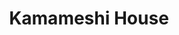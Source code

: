 ---
layout: place
title: "Kamameshi House"
permalink: /california/daly-city/kamameshi-house.html
stateAbbr: CA
stateName: California
cityName: Daly City
seo:
  name: "Kamameshi House"
  type: Restaurant
  links: https://www.vibewit.me/kamameshi
description: "Kamameshi House serves delicious sushi in Daly City, California. Try fresh Japanese dishes for a great dining experience. Available for takeout, delivery, lunch, and dinner."
place_id: ChIJkZ_PltN7j4ARzLuj22Pr0gk
photos:
  - name: >-
      places/ChIJkZ_PltN7j4ARzLuj22Pr0gk/photos/AeeoHcLqTNp2j3v0gSNrQoGkypTGuT1pdz0lB90Zr8zzKXx_XYjQvVgDG-563O4wzBZSPEQKvolwpAWZ0Q_zNyhs04GXcaFs01lB-87UNEnaJ2b6zFOJNXZ0wPZt5rOmEGjintrvdMpjXP0g54Exb7WQe1THsXYcQYSyeQ3xHUQcAM1NZtWE_CPgo1xY_vUxmrB_O9aO-Ps_Tu8s92taE_75r3jGDWSLkNJ0koxEj23xy2nMstH7XjBLP5a0nPGk2LF8AqmvOZYZ_2iJ6wfAa3PrdHm5cbWnbmwseX7jUh0JUSslZg
    widthPx: 2048
    heightPx: 1536
    authorAttributions:
      - displayName: Kamameshi House
        uri: https://maps.google.com/maps/contrib/118189456867929285996
        photoUri: >-
          https://lh3.googleusercontent.com/a/ACg8ocJG0Fr8y3PdlFl68r2wACruvVnlW-uE79H_A4Ftv34-_cV3BQ=s100-p-k-no-mo
    flagContentUri: >-
      https://www.google.com/local/imagery/report/?cb_client=maps_api_places.places_api&image_key=!1e10!2sAF1QipNlIkzaqHQaMlARCbaMl7tANyDrVAjxtxMPFOel&hl=en-US
    googleMapsUri: >-
      https://www.google.com/maps/place//data=!3m4!1e2!3m2!1sAF1QipNlIkzaqHQaMlARCbaMl7tANyDrVAjxtxMPFOel!2e10!4m2!3m1!1s0x808f7bd396cf9f91:0x9d2eb63dba3bbcc
  - name: >-
      places/ChIJkZ_PltN7j4ARzLuj22Pr0gk/photos/AeeoHcIAx6IyzkCK_4DNJTshx7G8p1z5sPBQhaH3IZKQbZetGuFHsE2Zq2-VElannqLmWTvrDSTSohZ-0-T0UndBrl3U9E9zfO3B1aJRKpWTDJ2NW6PLN2sPCYu8Gd3DjdLkHig1WFSHijCCCuAcfyy9ZUOoc67wV1xSAMtc-f42ftRh2vpq6RPc7Wteqk2e6Ze8AF4tV71HshZLYaTYRMUlEWVGlZbQxyKA8g7DBsjoHXjiHIz1d95SsQuEskM-fYq_1Zo5FiPg7b-942xb32YC9Gy4svjeEzu31X_RVMLr3dbwFpgPtZpgI3wwDyzqKu4WAu6MVRcP7msDU3ZpPWpY700pniRm9BEZt5J2kNakXg-zfZ9KIOAbu3oD9ZshiMs7Z322S9Dt3AwIKBGInfgUFlbrqr8aHhtqp_YhEZDic83Z_j0WNVhwiZHnN7NPdteb
    widthPx: 4192
    heightPx: 3144
    authorAttributions:
      - displayName: Frank Jang
        uri: https://maps.google.com/maps/contrib/101475493439927104575
        photoUri: >-
          https://lh3.googleusercontent.com/a-/ALV-UjVhYe9SYYFg2XNwcz2oPJmJl4CSzlwpTU91taeNaij5OOw1IHTNZA=s100-p-k-no-mo
    flagContentUri: >-
      https://www.google.com/local/imagery/report/?cb_client=maps_api_places.places_api&image_key=!1e10!2sCIABIhADycKznABHd2f1l6MABqF9&hl=en-US
    googleMapsUri: >-
      https://www.google.com/maps/place//data=!3m4!1e2!3m2!1sCIABIhADycKznABHd2f1l6MABqF9!2e10!4m2!3m1!1s0x808f7bd396cf9f91:0x9d2eb63dba3bbcc
  - name: >-
      places/ChIJkZ_PltN7j4ARzLuj22Pr0gk/photos/AeeoHcJoZ4bUzCR-rIAsybHOL8NuFkEJLV7tQdCA3GHfC44lP66FQzUe_215i9Wllioh5PZOG5aumi1ROiP0rooHlbjjy8M9VL-P1nxh7bolcwWWbhrFHc3b74dWWfVo9DjcgfwznTc_D7SQSkbM0am8pMA7jEPExWbG3CDHOva8pNg_oSejlOi1eGoYundSIOoPK3pyJjWO0ebBhl8Z7hkckqwTiYw-wRUSoMeKBL2C_A1Wd36e5BodIXEjMnPCMkX8fogo3Q81jF0dZy7osnceZ4HUi-3L-VJpFF8zLlmH3C7itLhE_RpqP2kLcpnHlu1cKyUJF49DEsiVNZOKv3kw1SgV6ShHJoMH5CzxVYSw3YtvxHpqgXDJDEUlHV9wbf4Vj9FKCdh_P3-nsLzwRqbx4hWkQwhDh3R2Ez2YYvkR_YJd38Q
    widthPx: 4608
    heightPx: 3456
    authorAttributions:
      - displayName: Andrew Jaru
        uri: https://maps.google.com/maps/contrib/100286887734839567886
        photoUri: >-
          https://lh3.googleusercontent.com/a-/ALV-UjU1-9AfbF4E_QePjdQ4JObTugIMimVgmPwmJ3H2LkRFLfzTm9JgHA=s100-p-k-no-mo
    flagContentUri: >-
      https://www.google.com/local/imagery/report/?cb_client=maps_api_places.places_api&image_key=!1e10!2sCIHM0ogKEICAgICEhNvj9QE&hl=en-US
    googleMapsUri: >-
      https://www.google.com/maps/place//data=!3m4!1e2!3m2!1sCIHM0ogKEICAgICEhNvj9QE!2e10!4m2!3m1!1s0x808f7bd396cf9f91:0x9d2eb63dba3bbcc
  - name: >-
      places/ChIJkZ_PltN7j4ARzLuj22Pr0gk/photos/AeeoHcJUk6SpXpbLzwQpun_-9XSYE4Is1c2vQMJzQQk2qdGAh8760vSeenPnohAjjmqV6wo5EZYVj4VYEBNdnJBtGpnY6E_Xax0UnMVCXgh6JTklsFPxHcVFkDnR81X5rL5HFddbBvN2evaP2Inv63QSAiA1fTPe4zqXtUZNBWB3LTNgyUZ0mIuxYib-HdlgKfT7Divz7DKpFG0SNtht1FogaKOy-dG5wJyGQFDdwPXRVVMmBGQFWtvi7Ja3Fl2T4kBuQpa9QJGzx7ayGibByj9q-22O_CopaASu40PyjSSaQeaLM6heWV_wUqrtmZOiO80zHJEgiCIYr-HiW1z_6Sj9lcy9whNBu4i5IRIqu-rXobm8LEP953dbv8WISNAPwPBxGUCNDLgfP5CCy3kiFfOVFvc5qfXdU5rRt8g6midv_4DhEjwh
    widthPx: 3024
    heightPx: 4032
    authorAttributions:
      - displayName: Charlee Chay
        uri: https://maps.google.com/maps/contrib/109225936566074240664
        photoUri: >-
          https://lh3.googleusercontent.com/a-/ALV-UjWAUgjqH-RQF6l8AmC5vcvIeE0wXe2mvlINy2p4zbjqzkOh_DkE=s100-p-k-no-mo
    flagContentUri: >-
      https://www.google.com/local/imagery/report/?cb_client=maps_api_places.places_api&image_key=!1e10!2sCIHM0ogKEICAgIDx0c2BkgE&hl=en-US
    googleMapsUri: >-
      https://www.google.com/maps/place//data=!3m4!1e2!3m2!1sCIHM0ogKEICAgIDx0c2BkgE!2e10!4m2!3m1!1s0x808f7bd396cf9f91:0x9d2eb63dba3bbcc
  - name: >-
      places/ChIJkZ_PltN7j4ARzLuj22Pr0gk/photos/AeeoHcKNE2lHmPipjFxmc-M49o1WGbwitfgCRBuxnSRb1hQauFx72NA7JsTCYfamsEFJC_4TX_l045Q9vDe7daxilYn53kszgQ-tJckLSFMxLabGh05oEfQmu5R3Qr52MzXNb4jg1_C1xpNMyRDAdcHE5aOXP3lkHIMz2ijq6nOIvFmLgAP2D8KiId2awCNyd4dvhmpMWTEA5nRtUoo9Om7f-l3qZwvcNZysYIO1IcEMRglDSOLVU1EPkdAp9X1dNkILCBXcn_SAh8o3DVhX0kIAR-GRlOaWs69urGK__b2iE3esMUI3DN1DkNYMYNMVoutTXXgMidSaXqFJrKeqDVOdJULGaATrpKjQ6s9SuaJooGVnnnGvZR_ryqolyCsTUIHQf1R5_g-xoLt4S6joHST6UsJ1CgOhiUZOS6XGSDf6uI0
    widthPx: 3024
    heightPx: 4032
    authorAttributions:
      - displayName: Charlee Chay
        uri: https://maps.google.com/maps/contrib/109225936566074240664
        photoUri: >-
          https://lh3.googleusercontent.com/a-/ALV-UjWAUgjqH-RQF6l8AmC5vcvIeE0wXe2mvlINy2p4zbjqzkOh_DkE=s100-p-k-no-mo
    flagContentUri: >-
      https://www.google.com/local/imagery/report/?cb_client=maps_api_places.places_api&image_key=!1e10!2sCIHM0ogKEICAgIDx0c2ObQ&hl=en-US
    googleMapsUri: >-
      https://www.google.com/maps/place//data=!3m4!1e2!3m2!1sCIHM0ogKEICAgIDx0c2ObQ!2e10!4m2!3m1!1s0x808f7bd396cf9f91:0x9d2eb63dba3bbcc
  - name: >-
      places/ChIJkZ_PltN7j4ARzLuj22Pr0gk/photos/AeeoHcJAE2N8gP8REfXpgeoD_bh4E8WSmLci_VVbrk38MCQeDKmsCv_iFbb5DNOQXOVyT98I4iI7jKk3PCzVIGploPOXcCkMThHsr5nCC-rfX9WTted6Mbp9f0uWyTgNjjqXPJn484G-wscI2VldazTFdfZDZx-lkWpMc1UDvCfR229Bkf7ZkMUprvuiX2Ulo66g7gk5xIBAABPN16LiS7XwNvB234i7Z9ZdrxUjg8SCwZWeaY1cTlKCtYfpm57WFSdh2PVCXhXBh09mnzN26mFhUTMoJBHfAfKf7d21UN0wUKSO1BB36WPBX8GKWynMOS3rBAFdVuDK9-wQqR0PeC3kyslYDVcXejwHWySXhdIDark09A3x21flotrJZeZHhrDdkaqkWXiNF4ngZVupXbsymO6aV7ndD7G4ZKuL0x2H4yDL28k
    widthPx: 3460
    heightPx: 2592
    authorAttributions:
      - displayName: Franchesca Buendia
        uri: https://maps.google.com/maps/contrib/106055374783418831053
        photoUri: >-
          https://lh3.googleusercontent.com/a-/ALV-UjXTG6DeGFEMYw4qq-Uv26HNQQ7Vk5rjS3ykxbIXEmYs336-hVEgMA=s100-p-k-no-mo
    flagContentUri: >-
      https://www.google.com/local/imagery/report/?cb_client=maps_api_places.places_api&image_key=!1e10!2sCIHM0ogKEICAgICM-omAsAE&hl=en-US
    googleMapsUri: >-
      https://www.google.com/maps/place//data=!3m4!1e2!3m2!1sCIHM0ogKEICAgICM-omAsAE!2e10!4m2!3m1!1s0x808f7bd396cf9f91:0x9d2eb63dba3bbcc
  - name: >-
      places/ChIJkZ_PltN7j4ARzLuj22Pr0gk/photos/AeeoHcKHy0mcfhQgl3t3JCSbrgekSGZ_WFeP3zk8ltm-AiawhS1siR0vNtJ1QtHkflTu8UXue4O0TRqJJmbQwfyi8nUEjvJYqoW5ka26ABOKvTkJ2RfCbqJ7vgKy2uWzez_irq7UF621SekM7WH2T9hg56QcLlGWM3g1AdL4j2Nz321nk2U2uhEVv_X6vHwdKbxfGYz5zYY14hFZgEnXRpYgWkr_vJFv4vb64OoB0np85G0mi9eGZmZ8XWOSoF1MFIws9wuh0_vw9tjwYkA-J2sDqDy6GcDhPQFPb2-o9P5Ps7WFZ5W7BKArpnyunXsOtydoe_JJkdQ09yk8RM0jxIHFL4PqSBnKs9Hv2-fbHw4cPMhbulzHLpFMf9uvLOlk1-nyovKJOVAvlGYgIasCLA1oUjf7qmK-lCwb38W1rY8NZtLxIHSZajNwafcDDWscfgL4
    widthPx: 4000
    heightPx: 2252
    authorAttributions:
      - displayName: Eddy Wong
        uri: https://maps.google.com/maps/contrib/118444412659612762637
        photoUri: >-
          https://lh3.googleusercontent.com/a-/ALV-UjUrrJVfEAjiYyZRzh6d0U3P236hQQFxABIuq8P5XgsqNsWpNiebuA=s100-p-k-no-mo
    flagContentUri: >-
      https://www.google.com/local/imagery/report/?cb_client=maps_api_places.places_api&image_key=!1e10!2sCIABIhADycKzJznWmGfPLioABXg2&hl=en-US
    googleMapsUri: >-
      https://www.google.com/maps/place//data=!3m4!1e2!3m2!1sCIABIhADycKzJznWmGfPLioABXg2!2e10!4m2!3m1!1s0x808f7bd396cf9f91:0x9d2eb63dba3bbcc
  - name: >-
      places/ChIJkZ_PltN7j4ARzLuj22Pr0gk/photos/AeeoHcLJtQ_hkaR3CuSqMSwETSZaHXtjemw---QH4-I_ybeCzQc76uYxrgjy-EyB3BzO77j9wqdQM4JJU7XEdCmTV1kaaOKUgZ4-g_MEsb2ZLrxbBhgvYT1mQ5V4ODRpCPIyiHkDOgn4oTelUgQJspO89u06DKc-2cc_JBpR3dYIPlqlyRmK4MGf5NR_F3-9JYsA8XFImUersoRefKKACZv2Qk2Dl1jdHhTQ-K3HlKjAZkO_fNVQI0WA7YDQtozgCK201k5ZnFPmWZZllRBmmufDu-XwUGKhfIMVSI2qNKGNlkGqkbZguQyQKHL3P6wtGVCFFDtOkAnugni5SkM0pnE8dShVcKuYVJuiF-w_D1eFJXzrr2E3HF_f-wNV9fqj6W5fZanx5blSIsN6Q2vQ25NvFJxi13KNSJXcsgsLW4f_MozFRvEu
    widthPx: 4000
    heightPx: 3000
    authorAttributions:
      - displayName: Leeza
        uri: https://maps.google.com/maps/contrib/102417453893453813047
        photoUri: >-
          https://lh3.googleusercontent.com/a-/ALV-UjXdTdjLTOqdH3o63jTvk1rRc_3fCVDcHI_a-NLs3856jJrVQUwBWg=s100-p-k-no-mo
    flagContentUri: >-
      https://www.google.com/local/imagery/report/?cb_client=maps_api_places.places_api&image_key=!1e10!2sCIHM0ogKEICAgIC1z6rT7wE&hl=en-US
    googleMapsUri: >-
      https://www.google.com/maps/place//data=!3m4!1e2!3m2!1sCIHM0ogKEICAgIC1z6rT7wE!2e10!4m2!3m1!1s0x808f7bd396cf9f91:0x9d2eb63dba3bbcc
  - name: >-
      places/ChIJkZ_PltN7j4ARzLuj22Pr0gk/photos/AeeoHcJyjBt0Han-N9GDQZXF-43qenov0-4qWXc8bExvZXSejIQbIOi7YQAX95Rgg-gtkUoElwT4viN_JWGZGkYrlCijnisxHczBoBvlyxd6qSN7Dp0IguIu31fFVPpzwGYp6urGsCf3WP5ydMQ77ADySUdkSC3rjdHjghwjMjYUwjX8fsk1APuKWj7NSF9nwaJoD7ZN-3WfhGQlNtHHBdAtyLRMbJ669p9O7CVcONCrDOBqgmAM72-S0biwTINp1qKGSqHWD2ubFj2cJ-XwsCyLV9IqHtNKNy904ibeBSPp3tz3WzxJGwHWJ-JbMe55JcIokADmdm1YqptOHcBjM-OTeQXbeK4qdldi3WdiQi5Eifa99VcobiJv9Ov47h7tzypU6Z0jB-Jyo_W3i11Kq8aL1UEVZ-srkn3YFf6wyyacutlmtR1nXNzvUNt7eYzuFBqn
    widthPx: 4000
    heightPx: 2252
    authorAttributions:
      - displayName: Eddy Wong
        uri: https://maps.google.com/maps/contrib/118444412659612762637
        photoUri: >-
          https://lh3.googleusercontent.com/a-/ALV-UjUrrJVfEAjiYyZRzh6d0U3P236hQQFxABIuq8P5XgsqNsWpNiebuA=s100-p-k-no-mo
    flagContentUri: >-
      https://www.google.com/local/imagery/report/?cb_client=maps_api_places.places_api&image_key=!1e10!2sCIABIhADycTjuCAVomfPLiwADNkO&hl=en-US
    googleMapsUri: >-
      https://www.google.com/maps/place//data=!3m4!1e2!3m2!1sCIABIhADycTjuCAVomfPLiwADNkO!2e10!4m2!3m1!1s0x808f7bd396cf9f91:0x9d2eb63dba3bbcc
  - name: >-
      places/ChIJkZ_PltN7j4ARzLuj22Pr0gk/photos/AeeoHcKpjAhkLKny7126xOG9FRf6_qg34MwNsJ-VnUpA83AZ4aOHSwgBrGLFRjec-GLsk3M-ynTArisiDSsiv25WpHzwkI-QgV6EzaF7zCio3AGgxcdXshnqyTdbY90k42RihzQkgg4LfwfsTxvubPZRMPgL5HA7arCKG2o6rkOCZgSi_wDM81cL_js4cgb_18sbNflc7Fl6UKJAf3bLwHIuPmkveApsinymqF9bCWVjGTYUrs-jV7noyYEbyjLlg7h_h6GUTcy4shzCesO8PSx2RJtQDxdS8bOfRAgDEFwI_Dd_xfKp1lCD4Yv8_0VuhDLdZaavHbtjjSfG994-iOsq1y04Q7OQ7yR2LEGE2AvXQfFuBb79htZ9dSHq-BWpggpRlu0iZk5kSRq4vw96nLxjEntBEmPZ43hUCcH67CcNWfXA3UdC
    widthPx: 3024
    heightPx: 4032
    authorAttributions:
      - displayName: Charlee Chay
        uri: https://maps.google.com/maps/contrib/109225936566074240664
        photoUri: >-
          https://lh3.googleusercontent.com/a-/ALV-UjWAUgjqH-RQF6l8AmC5vcvIeE0wXe2mvlINy2p4zbjqzkOh_DkE=s100-p-k-no-mo
    flagContentUri: >-
      https://www.google.com/local/imagery/report/?cb_client=maps_api_places.places_api&image_key=!1e10!2sCIHM0ogKEICAgIDx0c3VkwE&hl=en-US
    googleMapsUri: >-
      https://www.google.com/maps/place//data=!3m4!1e2!3m2!1sCIHM0ogKEICAgIDx0c3VkwE!2e10!4m2!3m1!1s0x808f7bd396cf9f91:0x9d2eb63dba3bbcc
address: '2085 Gellert Blvd #6, Daly City, CA 94015, USA'
street: '2085 Gellert Blvd #6'
city: Daly City
state: CA
zip: '94015'
country: USA
neighborhood: Westborough
latitude: '37.650177'
longitude: '-122.453452'
accessibility_options:
  wheelchairAccessibleParking: true
  wheelchairAccessibleEntrance: true
  wheelchairAccessibleRestroom: true
  wheelchairAccessibleSeating: true
business_status: OPERATIONAL
name: Kamameshi House
google_maps_links:
  directionsUri: >-
    https://www.google.com/maps/dir//''/data=!4m7!4m6!1m1!4e2!1m2!1m1!1s0x808f7bd396cf9f91:0x9d2eb63dba3bbcc!3e0
  placeUri: https://maps.google.com/?cid=707886905569819596
  writeAReviewUri: >-
    https://www.google.com/maps/place//data=!4m3!3m2!1s0x808f7bd396cf9f91:0x9d2eb63dba3bbcc!12e1
  reviewsUri: >-
    https://www.google.com/maps/place//data=!4m4!3m3!1s0x808f7bd396cf9f91:0x9d2eb63dba3bbcc!9m1!1b1
  photosUri: >-
    https://www.google.com/maps/place//data=!4m3!3m2!1s0x808f7bd396cf9f91:0x9d2eb63dba3bbcc!10e5
primary_type: Japanese Restaurant
opening_hours:
  regular: null
  current: null
secondary_opening_hours:
  regular:
    weekdayDescriptions: null
    type: null
  current:
    weekdayDescriptions: null
    type: null
phone: (650) 952-0444
price_level: PRICE_LEVEL_MODERATE
price_range: $20 &ndash; $30
rating: '4.4'
rating_count: 0
website: https://www.vibewit.me/kamameshi
reviews:
  - name: >-
      places/ChIJkZ_PltN7j4ARzLuj22Pr0gk/reviews/ChZDSUhNMG9nS0VJQ0FnTUNRdklubEZ3EAE
    relativePublishTimeDescription: a month ago
    rating: 5
    text:
      text: >-
        Used to come here years ago glad it’s still here.  Had the chance to
        come here again after all these years and they didn’t disappoint.  Had
        the dinner 2 item bento tonkatsu and all shrimp tempura was great.  Also
        had Tori kamameshi was delicious.  Avoid the crowds andhigh prices and
        dig in to large portions and value prices instead!
      languageCode: en
    originalText:
      text: >-
        Used to come here years ago glad it’s still here.  Had the chance to
        come here again after all these years and they didn’t disappoint.  Had
        the dinner 2 item bento tonkatsu and all shrimp tempura was great.  Also
        had Tori kamameshi was delicious.  Avoid the crowds andhigh prices and
        dig in to large portions and value prices instead!
      languageCode: en
    authorAttribution:
      displayName: Scott Kawaguchi
      uri: https://www.google.com/maps/contrib/118120989598459794885/reviews
      photoUri: >-
        https://lh3.googleusercontent.com/a/ACg8ocIQ2TN4zxM7MYXhVVvO65xiOFq1cADA93LSp9H-JeAeD8jkGQ=s128-c0x00000000-cc-rp-mo-ba2
    publishTime: '2025-03-03T01:48:36.405235Z'
    flagContentUri: >-
      https://www.google.com/local/review/rap/report?postId=ChZDSUhNMG9nS0VJQ0FnTUNRdklubEZ3EAE&d=17924085&t=1
    googleMapsUri: >-
      https://www.google.com/maps/reviews/data=!4m6!14m5!1m4!2m3!1sChZDSUhNMG9nS0VJQ0FnTUNRdklubEZ3EAE!2m1!1s0x808f7bd396cf9f91:0x9d2eb63dba3bbcc
  - name: >-
      places/ChIJkZ_PltN7j4ARzLuj22Pr0gk/reviews/ChdDSUhNMG9nS0VJQ0FnSUNkLUxHd3NnRRAB
    relativePublishTimeDescription: a year ago
    rating: 5
    text:
      text: >-
        Kamameishi House offers an exceptional dining experience with its
        delightful fusion of Japanese cuisine, showcasing the perfect balance of
        flavors and textures.


        The restaurant's ambiance is warm and authentic, providing a serene
        setting for enjoying delicious meals with friends and family. The staff
        at Kamameishi House are friendly, attentive, and knowledgeable, ensuring
        a great dining experience for every guest.


        Each dish served at Kamameishi House is fresh, I had two rolls, while
        the family had the Gianaku I believe, which came out on a sizzling
        plate.


        Whether you're a sushi aficionado or new to Japanese cuisine, Kamameishi
        House is a good choice for anyone seeking quick and easy Japanese food.
      languageCode: en
    originalText:
      text: >-
        Kamameishi House offers an exceptional dining experience with its
        delightful fusion of Japanese cuisine, showcasing the perfect balance of
        flavors and textures.


        The restaurant's ambiance is warm and authentic, providing a serene
        setting for enjoying delicious meals with friends and family. The staff
        at Kamameishi House are friendly, attentive, and knowledgeable, ensuring
        a great dining experience for every guest.


        Each dish served at Kamameishi House is fresh, I had two rolls, while
        the family had the Gianaku I believe, which came out on a sizzling
        plate.


        Whether you're a sushi aficionado or new to Japanese cuisine, Kamameishi
        House is a good choice for anyone seeking quick and easy Japanese food.
      languageCode: en
    authorAttribution:
      displayName: Mark G. Perkins
      uri: https://www.google.com/maps/contrib/109933758806834102024/reviews
      photoUri: >-
        https://lh3.googleusercontent.com/a-/ALV-UjWscxDFTx0oq5BOg2WXQ2Fq4hgIxAwaGuu3IQoSjZbb-VQNA5O3=s128-c0x00000000-cc-rp-mo-ba5
    publishTime: '2024-02-11T16:40:34.629037Z'
    flagContentUri: >-
      https://www.google.com/local/review/rap/report?postId=ChdDSUhNMG9nS0VJQ0FnSUNkLUxHd3NnRRAB&d=17924085&t=1
    googleMapsUri: >-
      https://www.google.com/maps/reviews/data=!4m6!14m5!1m4!2m3!1sChdDSUhNMG9nS0VJQ0FnSUNkLUxHd3NnRRAB!2m1!1s0x808f7bd396cf9f91:0x9d2eb63dba3bbcc
  - name: >-
      places/ChIJkZ_PltN7j4ARzLuj22Pr0gk/reviews/ChZDSUhNMG9nS0VJQ0FnSUNZdk1xRkp3EAE
    relativePublishTimeDescription: 6 years ago
    rating: 4
    text:
      text: >-
        Fairly standard Japanese restaurant with some unique offerings, namely
        the kamameshi. The service was good and the menu expansive. The inside
        is well decorated and somewhat rustic. The food itself was average.
        Nothing stood out flavor wise. The sushi tasted like it may have been a
        bit past its best by date and the sushi rice was on the drier side.
        Overall, a decent place for dinner, worth trying out
      languageCode: en
    originalText:
      text: >-
        Fairly standard Japanese restaurant with some unique offerings, namely
        the kamameshi. The service was good and the menu expansive. The inside
        is well decorated and somewhat rustic. The food itself was average.
        Nothing stood out flavor wise. The sushi tasted like it may have been a
        bit past its best by date and the sushi rice was on the drier side.
        Overall, a decent place for dinner, worth trying out
      languageCode: en
    authorAttribution:
      displayName: Andrew Jaru
      uri: https://www.google.com/maps/contrib/100286887734839567886/reviews
      photoUri: >-
        https://lh3.googleusercontent.com/a-/ALV-UjU1-9AfbF4E_QePjdQ4JObTugIMimVgmPwmJ3H2LkRFLfzTm9JgHA=s128-c0x00000000-cc-rp-mo-ba6
    publishTime: '2019-04-07T21:58:06.577911Z'
    flagContentUri: >-
      https://www.google.com/local/review/rap/report?postId=ChZDSUhNMG9nS0VJQ0FnSUNZdk1xRkp3EAE&d=17924085&t=1
    googleMapsUri: >-
      https://www.google.com/maps/reviews/data=!4m6!14m5!1m4!2m3!1sChZDSUhNMG9nS0VJQ0FnSUNZdk1xRkp3EAE!2m1!1s0x808f7bd396cf9f91:0x9d2eb63dba3bbcc
  - name: >-
      places/ChIJkZ_PltN7j4ARzLuj22Pr0gk/reviews/ChdDSUhNMG9nS0VJQ0FnSURPdS1Ya19RRRAB
    relativePublishTimeDescription: 2 years ago
    rating: 4
    text:
      text: >-
        First time here since the previous time I visited was only for takeout.
        The food is not bad, just the sushi rice is a bit too sour. Other than
        that my favorite is the shrimp tempura.
      languageCode: en
    originalText:
      text: >-
        First time here since the previous time I visited was only for takeout.
        The food is not bad, just the sushi rice is a bit too sour. Other than
        that my favorite is the shrimp tempura.
      languageCode: en
    authorAttribution:
      displayName: Alzila
      uri: https://www.google.com/maps/contrib/104697953974124489732/reviews
      photoUri: >-
        https://lh3.googleusercontent.com/a-/ALV-UjUBGmPMuR0Nj40Ns5NtKwnK2bQ8A-KdNZlGKk18ESN0L0iNGNX9=s128-c0x00000000-cc-rp-mo-ba6
    publishTime: '2022-07-15T05:22:56.475040Z'
    flagContentUri: >-
      https://www.google.com/local/review/rap/report?postId=ChdDSUhNMG9nS0VJQ0FnSURPdS1Ya19RRRAB&d=17924085&t=1
    googleMapsUri: >-
      https://www.google.com/maps/reviews/data=!4m6!14m5!1m4!2m3!1sChdDSUhNMG9nS0VJQ0FnSURPdS1Ya19RRRAB!2m1!1s0x808f7bd396cf9f91:0x9d2eb63dba3bbcc
  - name: >-
      places/ChIJkZ_PltN7j4ARzLuj22Pr0gk/reviews/ChdDSUhNMG9nS0VJQ0FnSURSc0pXbXpRRRAB
    relativePublishTimeDescription: a year ago
    rating: 2
    text:
      text: >-
        Continued disappointment in Daly City. Decor wise it's ok. However this
        place is dead. There is no heart in trying to be a Japanese restaurant.
        No traditional greeting. I'd guess the hostess/owner up front didn't
        care much about her job. For $20 the dish was very poorly plated. Pork
        katsu was still moist but was drowning in the curry. Actually it
        probably doesn't even have much of a hint of curry. Even my mom's curry
        - she uses a an eight of a brick for the whole pot. This basically had a
        pinch of curry for the 2 whole pots worth. At least they didn't skimp on
        the salt. I think they were trying the puree style but used a 100wat
        blender. It had the consistency of coleslaw. This place needs Gordon
        Ramsey.
      languageCode: en
    originalText:
      text: >-
        Continued disappointment in Daly City. Decor wise it's ok. However this
        place is dead. There is no heart in trying to be a Japanese restaurant.
        No traditional greeting. I'd guess the hostess/owner up front didn't
        care much about her job. For $20 the dish was very poorly plated. Pork
        katsu was still moist but was drowning in the curry. Actually it
        probably doesn't even have much of a hint of curry. Even my mom's curry
        - she uses a an eight of a brick for the whole pot. This basically had a
        pinch of curry for the 2 whole pots worth. At least they didn't skimp on
        the salt. I think they were trying the puree style but used a 100wat
        blender. It had the consistency of coleslaw. This place needs Gordon
        Ramsey.
      languageCode: en
    authorAttribution:
      displayName: Jeff Shin
      uri: https://www.google.com/maps/contrib/115126355892745751477/reviews
      photoUri: >-
        https://lh3.googleusercontent.com/a/ACg8ocLs-4DeK82ztjdZnsV4IQ9KGkdM0RWbGJYsIjnPqvnAIydpQg=s128-c0x00000000-cc-rp-mo-ba5
    publishTime: '2023-04-16T01:16:35.065389Z'
    flagContentUri: >-
      https://www.google.com/local/review/rap/report?postId=ChdDSUhNMG9nS0VJQ0FnSURSc0pXbXpRRRAB&d=17924085&t=1
    googleMapsUri: >-
      https://www.google.com/maps/reviews/data=!4m6!14m5!1m4!2m3!1sChdDSUhNMG9nS0VJQ0FnSURSc0pXbXpRRRAB!2m1!1s0x808f7bd396cf9f91:0x9d2eb63dba3bbcc
parking_options:
  freeStreetParking: true
  valetParking: false
payment_options:
  acceptsCreditCards: true
  acceptsDebitCards: true
  acceptsCashOnly: false
allow_dogs: null
curbside_pickup: null
delivery: true
dine_in: true
good_for_children: true
good_for_groups: true
good_for_sports: false
live_music: false
menu_for_children: false
outdoor_seating: false
reservable: true
restroom: true
serves_beer: true
serves_breakfast: false
serves_brunch: false
serves_cocktails: false
serves_coffee: false
serves_dinner: true
serves_dessert: true
serves_lunch: true
serves_vegetarian_food: null
serves_wine: true
takeout: true
update_category: essentials
summary: null

---